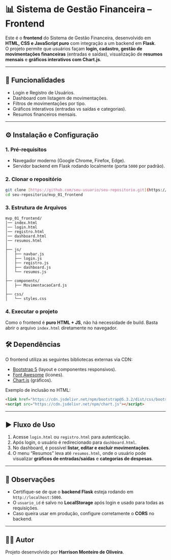 # 📊 Sistema de Gestão Financeira – Frontend

Este é o **frontend** do Sistema de Gestão Financeira, desenvolvido em **HTML, CSS e JavaScript puro** com integração a um backend em **Flask**.  
O projeto permite que usuários façam **login, cadastro, gestão de movimentações financeiras** (entradas e saídas), visualização de **resumos mensais** e **gráficos interativos com Chart.js**.

---

## 🚀 Funcionalidades
- Login e Registro de Usuários.
- Dashboard com listagem de movimentações.
- Filtros de movimentações por tipo.
- Gráficos interativos (entradas vs saídas e categorias).
- Resumos financeiros mensais.

---

## ⚙️ Instalação e Configuração

### 1. Pré-requisitos
- Navegador moderno (Google Chrome, Firefox, Edge).
- Servidor backend em Flask rodando localmente (porta `5000` por padrão).

### 2. Clonar o repositório
```bash
git clone [https://github.com/seu-usuario/seu-repositorio.git](https://github.com/8harrison/mvp_01_frontend)
cd seu-repositorio/mvp_01_frontend
````

### 3. Estrutura de Arquivos

```plaintext
mvp_01_frontend/
│── index.html
│── login.html
│── registro.html
│── dashboard.html
│── resumos.html
│
├── js/
│   ├── navbar.js
│   ├── login.js
│   ├── registro.js
│   ├── dashboard.js
│   └── resumos.js
│
├── components/
│   ├── MovimentacaoCard.js
│
├── css/
│   └── styles.css
```

### 4. Executar o projeto

Como o frontend é **puro HTML + JS**, não há necessidade de build.
Basta abrir o arquivo `index.html` diretamente no navegador.

## 🛠️ Dependências

O frontend utiliza as seguintes bibliotecas externas via CDN:

* [Bootstrap 5](https://getbootstrap.com/) (layout e componentes responsivos).
* [Font Awesome](https://fontawesome.com/) (ícones).
* [Chart.js](https://www.chartjs.org/) (gráficos).

Exemplo de inclusão no HTML:

```html
<link href="https://cdn.jsdelivr.net/npm/bootstrap@5.3.2/dist/css/bootstrap.min.css" rel="stylesheet">
<script src="https://cdn.jsdelivr.net/npm/chart.js"></script>
```

---

## ▶️ Fluxo de Uso

1. Acesse `login.html` ou `registro.html` para autenticação.
2. Após login, o usuário é redirecionado para `dashboard.html`.
3. No dashboard, é possível **listar, editar e excluir movimentações**.
4. O menu “Resumos” leva até `resumos.html`, onde o usuário pode visualizar **gráficos de entradas/saídas** e **categorias de despesas**.

---

## 📌 Observações

* Certifique-se de que o **backend Flask** esteja rodando em `http://localhost:5000`.
* O `usuario_id` é salvo no **LocalStorage** após login e usado para todas as requisições.
* Caso queira usar em produção, configure corretamente o **CORS** no backend.

---

## 👨‍💻 Autor

Projeto desenvolvido por **Harrison Monteiro de Oliveira**.
